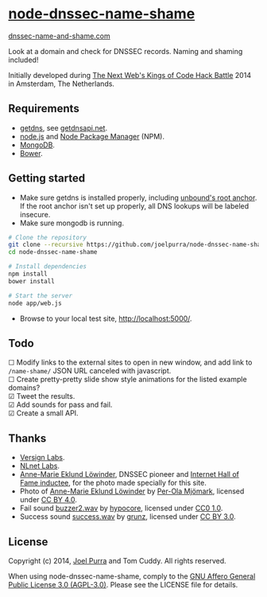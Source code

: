 # [node-dnssec-name-shame](https://github.com/joelpurra/node-dnssec-name-shame)
[dnssec-name-and-shame.com](http://dnssec-name-and-shame.com/)

Look at a domain and check for DNSSEC records. Naming and shaming included!

Initially developed during [The Next Web's Kings of Code Hack Battle](http://thenextweb.com/conference/europe/hack-battle/) 2014 in Amsterdam, The Netherlands.



## Requirements

- [getdns](https://github.com/getdnsapi/getdns), see [getdnsapi.net](http://getdnsapi.net/).
- [node.js](http://nodejs.org/) and [Node Package Manager](https://www.npmjs.org/) (NPM).
- [MongoDB](http://www.mongodb.org/).
- [Bower](http://bower.io/).



## Getting started

- Make sure getdns is installed properly, including [unbound's root anchor](http://www.unbound.net/documentation/howto_anchor.html). If the root anchor isn't set up properly, all DNS lookups will be labeled insecure.
- Make sure mongodb is running.

```bash
# Clone the repository
git clone --recursive https://github.com/joelpurra/node-dnssec-name-shame.git node-dnssec-name-shame
cd node-dnssec-name-shame

# Install dependencies
npm install
bower install

# Start the server
node app/web.js
```

- Browse to your local test site, [http://localhost:5000/](http://localhost:5000/).



## Todo

&#9744; Modify links to the external sites to open in new window, and add link to `/name-shame/` JSON URL canceled with javascript.  
&#9744; Create pretty-pretty slide show style animations for the listed example domains?  
&#9745; Tweet the results.  
&#9745; Add sounds for pass and fail.  
&#9745; Create a small API.  



## Thanks

- [Versign Labs](http://labs.verisigninc.com/).
- [NLnet Labs](http://nlnetlabs.nl/).
- [Anne-Marie Eklund Löwinder](https://twitter.com/amelsec), DNSSEC pioneer and [Internet Hall of Fame inductee](http://www.internethalloffame.org/inductees/anne-marie-eklund-l%C3%B6winder), for the photo made specially for this site.
- Photo of [Anne-Marie Eklund Löwinder](https://twitter.com/amelsec) by [Per-Ola Mjömark](http://www.mjomark.com/), licensed under [CC BY 4.0](https://creativecommons.org/licenses/by/4.0/).
- Fail sound [buzzer2.wav](https://www.freesound.org/people/hypocore/sounds/164089/) by [hypocore](https://www.freesound.org/people/hypocore/), licensed under [CC0 1.0](http://creativecommons.org/publicdomain/zero/1.0/).
- Success sound [success.wav](https://www.freesound.org/people/grunz/sounds/109662/) by [grunz](https://www.freesound.org/people/grunz/), licensed under [CC BY 3.0](http://creativecommons.org/licenses/by/3.0/).


## License

Copyright (c) 2014, [Joel Purra](http://joelpurra.com/) and Tom Cuddy. All rights reserved.

When using node-dnssec-name-shame, comply to the [GNU Affero General Public License 3.0 (AGPL-3.0)](https://en.wikipedia.org/wiki/Affero_General_Public_License). Please see the LICENSE file for details.


